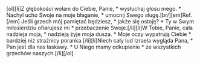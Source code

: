 [ol][li]Z głębokości wołam do Ciebie, Panie, * wysłuchaj głosu mego. * Nachyl ucho Swoje na moje błaganie, * umocnij Swego sługę.[br/][em]Ref.[/em] Jeśli grzech mój pamiętać będziesz, * jakże się ostoję? * Ty w Swym miłosierdziu ofiarujesz mi * przebaczenie Swoje.[/li][li]W Tobie, Panie, cała nadzieja moja, * nadzieją żyje moja dusza. * Moje oczy wypatrują Ciebie * bardziej niż strażnicy poranka.[/li][li]Niech cały lud Izraela wygląda Pana, * Pan jest dla nas łaskawy. * U Niego mamy odkupienie * ze wszystkich grzechów naszych.[/li][/ol]